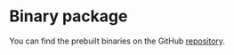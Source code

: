 # Binary package

You can find the prebuilt binaries on the GitHub [repository](https://github.com/cilinder/Enumerion/releases).
